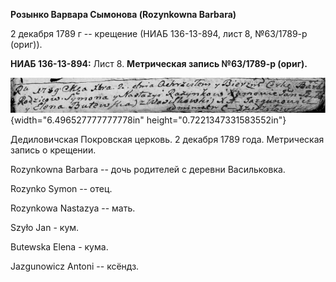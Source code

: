 **Розынко Варвара Сымонова (Rozynkowna Barbara)**

2 декабря 1789 г -- крещение (НИАБ 136-13-894, лист 8, №63/1789-р
(ориг)).

**НИАБ 136-13-894:** Лист 8. **Метрическая запись №63/1789-р (ориг).**

![](./media/0a11e3eef316049be37c1215e43abfc3e1bc4bb9.png){width="6.496527777777778in"
height="0.7221347331583552in"}

Дедиловичская Покровская церковь. 2 декабря 1789 года. Метрическая
запись о крещении.

Rozynkowna Barbara -- дочь родителей с деревни Васильковка.

Rozynko Symon -- отец.

Rozynkowa Nastazya -- мать.

Szyło Jan - кум.

Butewska Elena - кума.

Jazgunowicz Antoni -- ксёндз.
